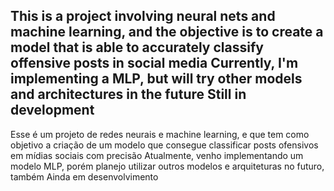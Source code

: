 This is a project involving neural nets and machine learning, and the objective is to create a model that is able to accurately classify offensive posts in social media
Currently, I'm implementing a MLP, but will try other models and architectures in the future
Still in development
-------------------------------------------------------------------------------------------------------------------------------------------------------------------------------------------

Esse é um projeto de redes neurais e machine learning, e que tem como objetivo a criação de um modelo que consegue classificar posts ofensivos em mídias sociais com precisão
Atualmente, venho implementando um modelo MLP, porém planejo utilizar outros modelos e arquiteturas no futuro, também
Ainda em desenvolvimento
